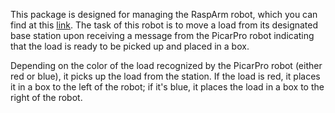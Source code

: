 This package is designed for managing the RaspArm robot, which you can find at this [link](https://www.adeept.com/rasp-arm-s_p0250.html).
The task of this robot is to move a load from its designated base station upon receiving a message from the PicarPro robot indicating that the load is ready to be picked up and placed in a box.

Depending on the color of the load recognized by the PicarPro robot (either red or blue), it picks up the load from the station. If the load is red, it places it in a box to the left of the robot; if it's blue, it places the load in a box to the right of the robot.